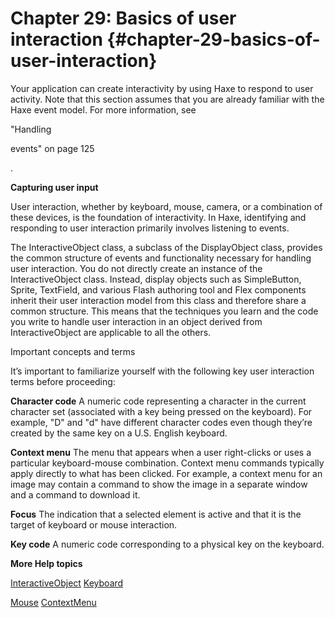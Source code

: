 # Chapter 29: Basics of user interaction {#chapter-29-basics-of-user-interaction}

Your application can create interactivity by using Haxe to respond to user activity. Note that this section assumes that you are already familiar with the Haxe event model. For more information, see

"Handling

events" on page 125

.

**Capturing user input**

User interaction, whether by keyboard, mouse, camera, or a combination of these devices, is the foundation of interactivity. In Haxe, identifying and responding to user interaction primarily involves listening to events.

The InteractiveObject class, a subclass of the DisplayObject class, provides the common structure of events and functionality necessary for handling user interaction. You do not directly create an instance of the InteractiveObject class. Instead, display objects such as SimpleButton, Sprite, TextField, and various Flash authoring tool and Flex components inherit their user interaction model from this class and therefore share a common structure. This means that the techniques you learn and the code you write to handle user interaction in an object derived from InteractiveObject are applicable to all the others.

Important concepts and terms

It’s important to familiarize yourself with the following key user interaction terms before proceeding:

**Character code** A numeric code representing a character in the current character set (associated with a key being pressed on the keyboard). For example, "D" and "d" have different character codes even though they’re created by the same key on a U.S. English keyboard.

**Context menu** The menu that appears when a user right-clicks or uses a particular keyboard-mouse combination. Context menu commands typically apply directly to what has been clicked. For example, a context menu for an image may contain a command to show the image in a separate window and a command to download it.

**Focus** The indication that a selected element is active and that it is the target of keyboard or mouse interaction.

**Key code** A numeric code corresponding to a physical key on the keyboard.

**More Help topics**

[InteractiveObject](https://api.openfl.org/openfl/display/InteractiveObject.html) [Keyboard](https://api.openfl.org/openfl/ui/Keyboard.html)

[Mouse](https://api.openfl.org/openfl/ui/Mouse.html) [ContextMenu](https://api.openfl.org/openfl/ui/ContextMenu.html)